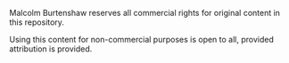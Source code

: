 Malcolm Burtenshaw reserves all commercial rights for original content in this repository.

Using this content for non-commercial purposes is open to all, provided attribution is provided.
